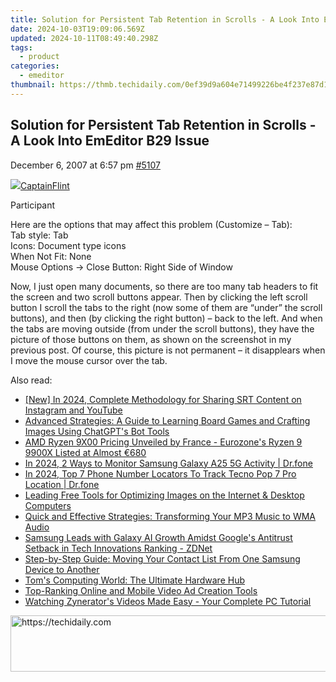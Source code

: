 ```yaml
---
title: Solution for Persistent Tab Retention in Scrolls - A Look Into EmEditor B29 Issue
date: 2024-10-03T19:09:06.569Z
updated: 2024-10-11T08:49:40.298Z
tags:
  - product
categories:
  - emeditor
thumbnail: https://thmb.techidaily.com/0ef39d9a604e71499226be4f237e87d1b86c04c6f94c96b9949bbc0cc087d2d2.jpg
---
```


## Solution for Persistent Tab Retention in Scrolls - A Look Into EmEditor B29 Issue

December 6, 2007 at 6:57 pm [#5107](https://tools.techidaily.com/emeditor/products/) 

[![](https://secure.gravatar.com/avatar/ebe87191575d8a3f3b1fb12210cba2f0?s=80&d=identicon&r=g)CaptainFlint](https://www.emeditor.com/forums/users/captainflint/ "View CaptainFlint's profile")

Participant

Here are the options that may affect this problem (Customize – Tab):  
 Tab style: Tab  
 Icons: Document type icons  
 When Not Fit: None  
 Mouse Options -> Close Button: Right Side of Window

 Now, I just open many documents, so there are too many tab headers to fit the screen and two scroll buttons appear. Then by clicking the left scroll button I scroll the tabs to the right (now some of them are “under” the scroll buttons), and then (by clicking the right button) – back to the left. And when the tabs are moving outside (from under the scroll buttons), they have the picture of those buttons on them, as shown on the screenshot in my previous post. Of course, this picture is not permanent – it disapplears when I move the mouse cursor over the tab.

<ins class="adsbygoogle"
     style="display:block"
     data-ad-format="autorelaxed"
     data-ad-client="ca-pub-7571918770474297"
     data-ad-slot="1223367746"></ins>

<ins class="adsbygoogle"
     style="display:block"
     data-ad-client="ca-pub-7571918770474297"
     data-ad-slot="8358498916"
     data-ad-format="auto"
     data-full-width-responsive="true"></ins>

<span class="atpl-alsoreadstyle">Also read:</span>
<div><ul>
<li><a href="https://fox-helps.techidaily.com/new-in-2024-complete-methodology-for-sharing-srt-content-on-instagram-and-youtube/"><u>[New] In 2024, Complete Methodology for Sharing SRT Content on Instagram and YouTube</u></a></li>
<li><a href="https://tech-revival.techidaily.com/advanced-strategies-a-guide-to-learning-board-games-and-crafting-images-using-chatgpts-bot-tools/"><u>Advanced Strategies: A Guide to Learning Board Games and Crafting Images Using ChatGPT's Bot Tools</u></a></li>
<li><a href="https://hardware-updates.techidaily.com/amd-ryzen-9x00-pricing-unveiled-by-france-eurozones-ryzen-9-9900x-listed-at-almost-680/"><u>AMD Ryzen 9X00 Pricing Unveiled by France - Eurozone's Ryzen 9 9900X Listed at Almost €680</u></a></li>
<li><a href="https://android-location-track.techidaily.com/in-2024-2-ways-to-monitor-samsung-galaxy-a25-5g-activity-drfone-by-drfone-virtual-android/"><u>In 2024, 2 Ways to Monitor Samsung Galaxy A25 5G Activity | Dr.fone</u></a></li>
<li><a href="https://android-location-track.techidaily.com/in-2024-top-7-phone-number-locators-to-track-tecno-pop-7-pro-location-drfone-by-drfone-virtual-android/"><u>In 2024, Top 7 Phone Number Locators To Track Tecno Pop 7 Pro Location | Dr.fone</u></a></li>
<li><a href="https://win-great.techidaily.com/leading-free-tools-for-optimizing-images-on-the-internet-and-desktop-computers/"><u>Leading Free Tools for Optimizing Images on the Internet & Desktop Computers</u></a></li>
<li><a href="https://win-great.techidaily.com/quick-and-effective-strategies-transforming-your-mp3-music-to-wma-audio/"><u>Quick and Effective Strategies: Transforming Your MP3 Music to WMA Audio</u></a></li>
<li><a href="https://technical-tips.techidaily.com/samsung-leads-with-galaxy-ai-growth-amidst-googles-antitrust-setback-in-tech-innovations-ranking-zdnet/"><u>Samsung Leads with Galaxy AI Growth Amidst Google's Antitrust Setback in Tech Innovations Ranking - ZDNet</u></a></li>
<li><a href="https://win-great.techidaily.com/step-by-step-guide-moving-your-contact-list-from-one-samsung-device-to-another/"><u>Step-by-Step Guide: Moving Your Contact List From One Samsung Device to Another</u></a></li>
<li><a href="https://hardware-tips.techidaily.com/toms-computing-world-the-ultimate-hardware-hub/"><u>Tom's Computing World: The Ultimate Hardware Hub</u></a></li>
<li><a href="https://win-great.techidaily.com/top-ranking-online-and-mobile-video-ad-creation-tools/"><u>Top-Ranking Online and Mobile Video Ad Creation Tools</u></a></li>
<li><a href="https://win-great.techidaily.com/watching-zynerators-videos-made-easy-your-complete-pc-tutorial/"><u>Watching Zynerator's Videos Made Easy - Your Complete PC Tutorial</u></a></li>
</ul></div>

<!-- affiliate ads begin -->
<a href="https://unicoeye.pxf.io/c/5597632/2134237/18498" target="_top" id="2134237">
  <img src="//a.impactradius-go.com/display-ad/18498-2134237" border="0" alt="https://techidaily.com" width="728" height="90"/>
</a>
<img height="0" width="0" src="https://unicoeye.pxf.io/i/5597632/2134237/18498" style="position:absolute;visibility:hidden;" border="0" />
<!-- affiliate ads end -->

